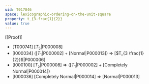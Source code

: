 ```yaml
---
uid: T017846
space: lexicographic-ordering-on-the-unit-square
property: t_{3-frac{1}{2}}
value: true
---
```

[[Proof]]

* [T000741] [$T_5$|P000008]
* [I000034] ([$T_1$|P000002] + [Normal|P000013]) => [$T_{3 \frac{1}{2}}$|P000006]
* [I000100] [$T_5$|P000008] => ([$T_1$|P000002] + [Completely Normal|P000014])
* [I000036] [Completely Normal|P000014] => [Normal|P000013]

